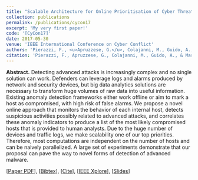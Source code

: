 ```yaml
---
title: "Scalable Architecture for Online Prioritisation of Cyber Threats"
collection: publications
permalink: /publications/cycon17
excerpt: 'My very first paper!'
code: '[CyCon17]'
date: 2017-05-30
venue: 'IEEE International Conference on Cyber Conflict'
authors: 'Pierazzi, F., <u>Apruzzese, G.</u>, Colajanni, M., Guido, A., & Marchetti, M.'
citation: 'Pierazzi, F., Apruzzese, G., Colajanni, M., Guido, A., & Marchetti, M. (2017, May). "Scalable Architecture for Online Prioritisation of Cyber Threats." In <i>2017 9th International Conference on Cyber Conflict (CyCon)</i> (pp. 1-18). IEEE.'
---
```

<b>Abstract.</b> Detecting advanced attacks is increasingly complex and no single solution can
work. Defenders can leverage logs and alarms produced by network and security devices, but
big data analytics solutions are necessary to transform huge volumes of raw data into useful
information. Existing anomaly detection frameworks either work offline or aim to mark a host
as compromised, with high risk of false alarms. We propose a novel online approach that
monitors the behavior of each internal host, detects suspicious activities possibly related to
advanced attacks, and correlates these anomaly indicators to produce a list of the most likely
compromised hosts that is provided to human analysts. Due to the huge number of devices
and traffic logs, we make scalability one of our top priorities. Therefore, most computations
are independent on the number of hosts and can be naively parallelized. A large set of
experiments demonstrate that our proposal can pave the way to novel forms of detection of
advanced malware.

[[Paper PDF](https://gioapru.github.io/files/papers/cycon17/cycon17.pdf)], [[Bibtex](https://gioapru.github.io/files/papers/cycon17/cycon17.bib)], [[Cite](https://gioapru.github.io/files/papers/cycon17/cycon17_cite.html)], [[IEEE Xplore](https://ieeexplore.ieee.org/abstract/document/8240337)], [[Slides](https://gioapru.github.io/files/papers/cycon17/cycon17_slides.pdf)]